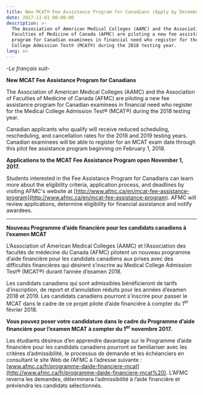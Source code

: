 ```yaml
---
title: New MCAT® Fee Assistance Program for Canadians (Apply by December 1st)
date: 2017-11-01 00:00:00
description: >-
  The Association of American Medical Colleges (AAMC) and the Association of
  Faculties of Medicine of Canada (AFMC) are piloting a new fee assistance
  program for Canadian examinees in financial need who register for the Medical
  College Admission Test® (MCAT®) during the 2018 testing year.
lang: en
---
```



*-Le fran&ccedil;ais suit-*

**New MCAT Fee Assistance Program for Canadians**

The Association of American Medical Colleges (AAMC) and the Association of Faculties of Medicine of Canada (AFMC) are piloting a new fee assistance program for Canadian examinees in financial need who register for the Medical College Admission Test&reg; (MCAT&reg;) during the 2018 testing year.

Canadian applicants who qualify will receive reduced scheduling, rescheduling, and cancellation rates for the 2018 and 2019 testing years. Canadian examinees will be able to register for an MCAT exam date through this pilot fee assistance program beginning on February 1, 2018.

**Applications to the MCAT Fee Assistance Program open November 1, 2017.**

Students interested in the Fee Assistance Program for Canadians can learn more about the eligibility criteria, application process, and deadlines by visiting AFMC's website at [http://www.afmc.ca/en/mcat-fee-assistance-program](http://www.afmc.ca/en/mcat-fee-assistance-program). AFMC will review applications, determine eligibility for financial assistance and notify awardees.

---

**Nouveau Programme d’aide financi&egrave;re pour les candidats canadiens &agrave; l’examen MCAT**

L’Association of American Medical Colleges (AAMC) et l’Association des facult&eacute;s de m&eacute;decine du Canada (AFMC) pilotent un nouveau programme d’aide financi&egrave;re pour les candidats canadiens aux prises avec des difficult&eacute;s financi&egrave;res qui d&eacute;sirent s’inscrire au Medical College Admission Test&reg; (MCAT&reg;) durant l’ann&eacute;e d’examen 2018.

Les candidats canadiens qui sont admissibles b&eacute;n&eacute;ficieront de tarifs d’inscription, de report et d’annulation r&eacute;duits pour les ann&eacute;es d’examen 2018 et 2019. Les candidats canadiens pourront s’inscrire pour passer le MCAT dans le cadre de ce projet pilote d’aide financi&egrave;re &agrave; compter du 1<sup>er</sup> f&eacute;vrier 2018.

**Vous pouvez poser votre candidature dans le cadre du Programme d’aide financi&egrave;re pour l’examen MCAT &agrave; compter du 1<sup>er</sup> novembre 2017.**

Les &eacute;tudiants d&eacute;sireux d’en apprendre davantage sur le Programme d’aide financi&egrave;re pour les candidats canadiens pourront se familiariser avec les crit&egrave;res d’admissibilit&eacute;, le processus de demande et les &eacute;ch&eacute;anciers en consultant le site Web de l’AFMC &agrave; l’adresse suivante : [www.afmc.ca/fr/programme-daide-financiere-mcat](http://www.afmc.ca/fr/programme-daide-financiere-mcat%20). L’AFMC reverra les demandes, d&eacute;terminera l’admissibilit&eacute; &agrave; l’aide financi&egrave;re et pr&eacute;viendra les candidats s&eacute;lectionn&eacute;s.